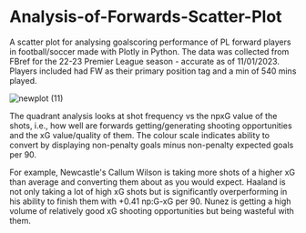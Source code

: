 # Analysis-of-Forwards-Scatter-Plot
A scatter plot for analysing goalscoring performance of PL forward players in football/soccer made with Plotly in Python. The data was collected from FBref for the 22-23 Premier League season - accurate as of 11/01/2023. Players included had FW as their primary position tag and a min of 540 mins played. 

![newplot (11)](https://user-images.githubusercontent.com/122451735/211830487-aad94fc3-d387-46a9-922b-c99654cbd373.png)

The quadrant analysis looks at shot frequency vs the npxG value of the shots, i.e., how well are forwards getting/generating shooting opportunities and the xG value/quality of them. The colour scale indicates ability to convert by displaying non-penalty goals minus non-penalty expected goals per 90. 

For example, Newcastle's Callum Wilson is taking more shots of a higher xG than average and converting them about as you would expect. Haaland is not only taking a lot of high xG shots but is significantly overperforming in his ability to finish them with +0.41 np:G-xG per 90. Nunez is getting a high volume of relatively good xG shooting opportunities but being wasteful with them.

